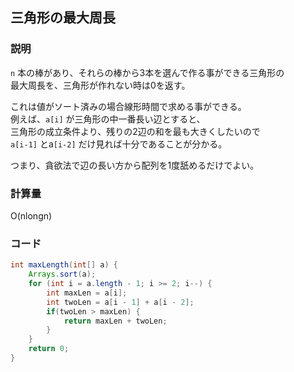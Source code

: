 ## 三角形の最大周長

### 説明
```n``` 本の棒があり、それらの棒から3本を選んで作る事ができる三角形の  
最大周長を、三角形が作れない時は0を返す。

これは値がソート済みの場合線形時間で求める事ができる。  
例えば、```a[i]``` が三角形の中一番長い辺とすると、  
三角形の成立条件より、残りの2辺の和を最も大きくしたいので  
```a[i-1]``` とa```[i-2]``` だけ見れば十分であることが分かる。

つまり、貪欲法で辺の長い方から配列を1度舐めるだけでよい。

### 計算量
O(nlongn)

### コード
```java
int maxLength(int[] a) {
	Arrays.sort(a);
	for (int i = a.length - 1; i >= 2; i--) {
		int maxLen = a[i];
		int twoLen = a[i - 1] + a[i - 2];
		if(twoLen > maxLen) {
			return maxLen + twoLen;
		}
	}
	return 0;
}

```
